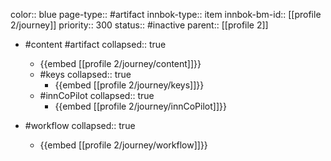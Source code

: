 color:: blue
page-type:: #artifact
innbok-type:: item
innbok-bm-id:: [[profile 2/journey]]
priority:: 300
status:: #inactive
parent:: [[profile 2]]

- #content #artifact
  collapsed:: true
	- {{embed [[profile 2/journey/content]]}}
  - #keys
    collapsed:: true
	  - {{embed [[profile 2/journey/keys]]}}
  - #innCoPilot
    collapsed:: true
	  - {{embed [[profile 2/journey/innCoPilot]]}}

- #workflow
  collapsed:: true
	- {{embed [[profile 2/journey/workflow]]}}

